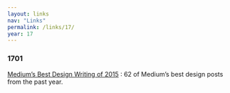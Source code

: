 ```yaml
---
layout: links
nav: "Links"
permalink: /links/17/
year: 17
---
```


### 1701

[Medium’s Best Design Writing of 2015](https://medium.com/life-learning/the-best-design-writing-of-2015-7776699d4796)
: 62 of Medium’s best design posts from the past year.